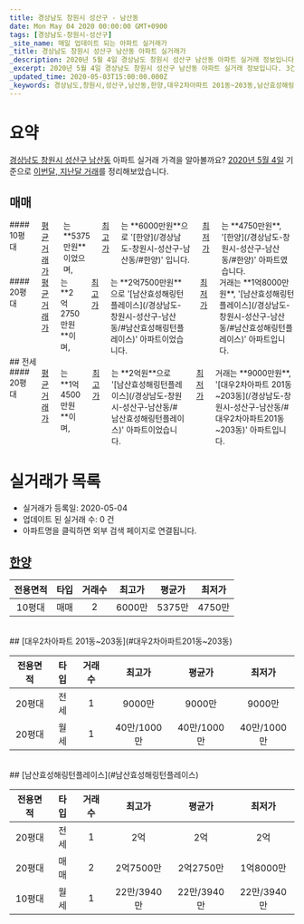 ```yaml
---
title: 경상남도 창원시 성산구 - 남산동
date: Mon May 04 2020 00:00:00 GMT+0900
tags: [경상남도-창원시-성산구]
_site_name: 매일 업데이트 되는 아파트 실거래가
_title: 경상남도 창원시 성산구 남산동 아파트 실거래가
_description: 2020년 5월 4일 경상남도 창원시 성산구 남산동 아파트 실거래 정보입니다. 3건 아파트 정보가 있습니다.
_excerpt: 2020년 5월 4일 경상남도 창원시 성산구 남산동 아파트 실거래 정보입니다. 3건 아파트 정보가 있습니다.
_updated_time: 2020-05-03T15:00:00.000Z
_keywords: 경상남도,창원시,성산구,남산동,한양,대우2차아파트 201동~203동,남산효성해링턴플레이스
---
```





# 요약
<ins>경상남도 창원시 성산구 남산동</ins> 아파트 실거래 가격을 알아볼까요? <ins>2020년 5월 4일</ins> 기준으로 <ins>이번달, 지난달 거래</ins>를 정리해보았습니다.

## 매매
<div class="container">
<div class="six columns" markdown="1">
#### 10평대
<ins>평균 거래가</ins>는 **5375만원**이었으며, <ins>최고가</ins>는 **6000만원**으로 '[한양](/경상남도-창원시-성산구-남산동/#한양)' 입니다. <ins>최저가</ins>는 **4750만원**, '[한양](/경상남도-창원시-성산구-남산동/#한양)' 아파트였습니다.
</div>
<div class="six columns" markdown="1">
#### 20평대
<ins>평균 거래가</ins>는 **2억2750만원**이며, <ins>최고가</ins>는 **2억7500만원**으로 '[남산효성해링턴플레이스](/경상남도-창원시-성산구-남산동/#남산효성해링턴플레이스)' 아파트이었습니다. <ins>최저가</ins> 거래는 **1억8000만원**, '[남산효성해링턴플레이스](/경상남도-창원시-성산구-남산동/#남산효성해링턴플레이스)' 아파트입니다.
</div>
</div>
## 전세
<div class="container">
<div class="twelve columns" markdown="1">
#### 20평대
<ins>평균 거래가</ins>는 **1억4500만원**이며, <ins>최고가</ins>는 **2억원**으로 '[남산효성해링턴플레이스](/경상남도-창원시-성산구-남산동/#남산효성해링턴플레이스)' 아파트이었습니다. <ins>최저가</ins> 거래는 **9000만원**, '[대우2차아파트 201동~203동](/경상남도-창원시-성산구-남산동/#대우2차아파트201동~203동)' 아파트입니다.
</div>
</div>



# 실거래가 목록
- 실거래가 등록일: 2020-05-04
- 업데이트 된 실거래 수: 0 건
- 아파트명을 클릭하면 외부 검색 페이지로 연결됩니다.

## [한양](#한양)

|전용면적|타입|거래수|최고가|평균가|최저가|
|:---:|:---:|:---:|:---:|:---:|:---:|
|10평대|<span class="deal-type-1">매매</span>|2|6000만|5375만|4750만|

<br/>
## [대우2차아파트 201동~203동](#대우2차아파트201동~203동)

|전용면적|타입|거래수|최고가|평균가|최저가|
|:---:|:---:|:---:|:---:|:---:|:---:|
|20평대|<span class="deal-type-2">전세</span>|1|9000만|9000만|9000만|
|20평대|<span class="deal-type-3">월세</span>|1|40만/1000만|40만/1000만|40만/1000만|

<br/>
## [남산효성해링턴플레이스](#남산효성해링턴플레이스)

|전용면적|타입|거래수|최고가|평균가|최저가|
|:---:|:---:|:---:|:---:|:---:|:---:|
|20평대|<span class="deal-type-2">전세</span>|1|2억|2억|2억|
|20평대|<span class="deal-type-1">매매</span>|2|2억7500만|2억2750만|1억8000만|
|10평대|<span class="deal-type-3">월세</span>|1|22만/3940만|22만/3940만|22만/3940만|

<br/>




